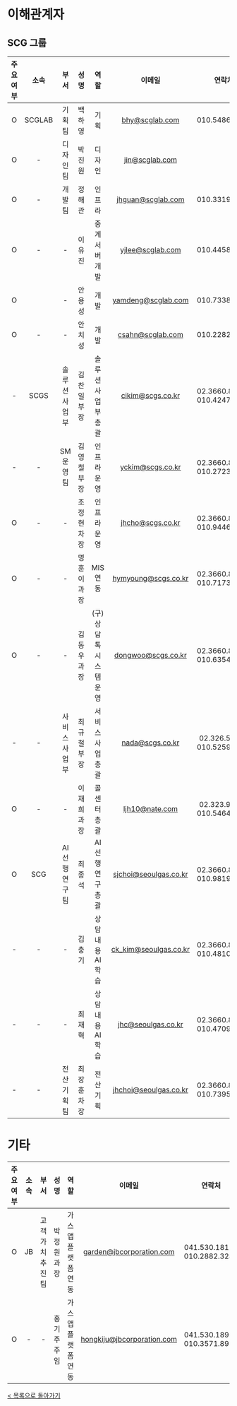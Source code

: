 # 이해관계자

## SCG 그룹
| 주요 여부 | 소속 | 부서 | 성명 | 역할 | 이메일 | 연락처 |
|:--:|:--:|:--:|:--:|:--:|:--:|:--:|
|O| SCGLAB | 기획팀 | 백하영 | 기획 | bhy@scglab.com | 010.5486.4888 |
|O| - | 디자인팀 | 박진원 | 디자인 | jin@scglab.com |  |
|O| - | 개발팀 | 정해관 | 인프라 | jhguan@scglab.com | 010.3319.7549 |
|O| - | - | 이유진 | 중계서버 개발 | yjlee@scglab.com | 010.4458.8856 |
|O|  | - | 안용성 | 개발 | yamdeng@scglab.com | 010.7338.4183 | 
|O| - | - | 안치성 | 개발 | csahn@scglab.com | 010.2282.0317 | 
|-| SCGS | 솔루션사업부 | 김찬일 부장 | 솔루션사업부 총괄 | cikim@scgs.co.kr | 02.3660.8216 / 010.4247.5045 | 
|-| - | SM운영팀 | 김영철 부장 | 인프라운영 | yckim@scgs.co.kr | 02.3660.8151 / 010.2723.1834 | 
|O| - | - | 조정현 차장 | 인프라운영 | jhcho@scgs.co.kr | 02.3660.8207 / 010.9446.2212 | 
|O| - | - | 명훈이 과장 | MIS 연동 | hymyoung@scgs.co.kr | 02.3660.8220 / 010.7173.0101 | 
|O| - | - | 김동우 과장 | (구) 상담톡 시스템 운영 | dongwoo@scgs.co.kr | 02.3660.8206 / 010.6354.6803 | 
|-| - | 사비스사업부 | 최규철 부장 | 서비스사업 총괄 | nada@scgs.co.kr | 02.326.5840 / 010.5259.7710 | 
|O| - | - | 이재희 과장 | 콜센터 총괄 | ljh10@nate.com | 02.323.9461 / 010.5464.3402 | 
|O| SCG | AI선행연구팀 | 최종석 | AI선행연구 총괄 | sjchoi@seoulgas.co.kr | 02.3660.8146 / 010.9819.2468 | 
|-| - | - | 김충기 | 상담내용 AI학습 | ck_kim@seoulgas.co.kr | 02.3660.8255 / 010.4810.3242 |
|-| - | - | 최재혁 | 상담내용 AI학습 | jhc@seoulgas.co.kr | 02.3660.8255 / 010.4709.0309 | 
|-| - | 전산기획팀 | 최장훈 차장 | 전산기획 | jhchoi@seoulgas.co.kr | 02.3660.8288 / 010.7395.1399 | 

# 기타
| 주요 여부 | 소속 | 부서 | 성명 | 역할 | 이메일 | 연락처 |
|:--:|:--:|:--:|:--:|:--:|:--:|:--:|
|O| JB | 고객가치추진팀 | 박정원 과장 | 가스앱 플랫폼 연동 | garden@jbcorporation.com | 041.530.1819 / 010.2882.3287 |
|O| - | - | 홍기주 주임 | 가스앱 플랫폼 연동 | hongkiju@jbcorporation.com | 041.530.1890 / 010.3571.8916 |

[< 목록으로 돌아가기](manual.md)